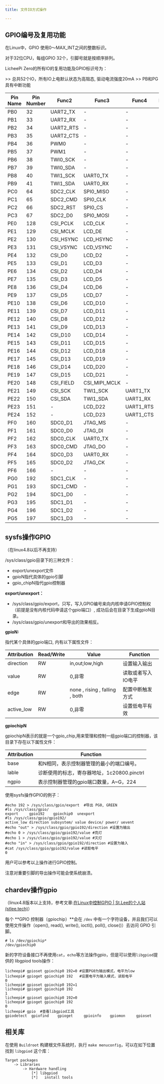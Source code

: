 ```yaml
---
title: 文件IO方式操作

---
```


## GPIO编号及复用功能


在Linux中，GPIO 使用0～MAX_INT之间的整数标识。

对于32位CPU，每组GPIO 32个，引脚号就是按顺序排列。

LicheePi Zero的所有IO的复用功能及GPIO标识号为：

\>\> 总共52个IO，所有IO上电默认状态为高阻态, 驱动电流强度20mA \>\> PB和PG具有中断功能

| Pin Name | Pin Number | Func2     | Func3         | Func4     | Func5 | Func6    |
| -------- | ---------- | --------- | ------------- | --------- | ----- | -------- |
| PB0      | 32         | UART2_TX  | \-            | \-        | \-    | PB_EINT0 |
| PB1      | 33         | UART2_RX  | \-            | \-        | \-    | PB_EINT1 |
| PB2      | 34         | UART2_RTS | \-            | \-        | \-    | PB_EINT2 |
| PB3      | 35         | UART2_CTS | \-            | \-        | \-    | PB_EINT3 |
| PB4      | 36         | PWM0      | \-            | \-        | \-    | PB_EINT4 |
| PB5      | 37         | PWM1      | \-            | \-        | \-    | PB_EINT5 |
| PB6      | 38         | TWI0_SCK  | \-            | \-        | \-    | PB_EINT6 |
| PB7      | 39         | TWI0_SDA  | \-            | \-        | \-    | PB_EINT7 |
| PB8      | 40         | TWI1_SCK  | UART0_TX      | \-        | \-    | PB_EINT8 |
| PB9      | 41         | TWI1_SDA  | UART0_RX      | \-        | \-    | PB_EINT9 |
| PC0      | 64         | SDC2_CLK  | SPI0_MISO     | \-        | \-    | \-       |
| PC1      | 65         | SDC2_CMD  | SPI0_CLK      | \-        | \-    | \-       |
| PC2      | 66         | SDC2_RST  | SPI0_CS       | \-        | \-    | \-       |
| PC3      | 67         | SDC2_D0   | SPI0_MOSI     | \-        |       |          |
| PE0      | 128        | CSI_PCLK  | LCD_CLK       | \-        | \-    | \-       |
| PE1      | 129        | CSI_MCLK  | LCD_DE        | \-        | \-    | \-       |
| PE2      | 130        | CSI_HSYNC | LCD_HSYNC     | \-        | \-    | \-       |
| PE3      | 131        | CSI_VSYNC | LCD_VSYNC     | \-        | \-    | \-       |
| PE4      | 132        | CSI_D0    | LCD_D2        | \-        | \-    | \-       |
| PE5      | 133        | CSI_D1    | LCD_D3        | \-        | \-    | \-       |
| PE6      | 134        | CSI_D2    | LCD_D4        | \-        | \-    | \-       |
| PE7      | 135        | CSI_D3    | LCD_D5        | \-        | \-    | \-       |
| PE8      | 136        | CSI_D4    | LCD_D6        | \-        | \-    | \-       |
| PE9      | 137        | CSI_D5    | LCD_D7        | \-        | \-    | \-       |
| PE10     | 138        | CSI_D6    | LCD_D10       | \-        | \-    | \-       |
| PE11     | 139        | CSI_D7    | LCD_D11       | \-        | \-    | \-       |
| PE12     | 140        | CSI_D8    | LCD_D12       | \-        | \-    | \-       |
| PE13     | 141        | CSI_D9    | LCD_D13       | \-        | \-    | \-       |
| PE14     | 142        | CSI_D10   | LCD_D14       | \-        | \-    | \-       |
| PE15     | 143        | CSI_D11   | LCD_D15       | \-        | \-    | \-       |
| PE16     | 144        | CSI_D12   | LCD_D18       | \-        | \-    | \-       |
| PE17     | 145        | CSI_D13   | LCD_D19       | \-        | \-    | \-       |
| PE18     | 146        | CSI_D14   | LCD_D20       | \-        | \-    | \-       |
| PE19     | 147        | CSI_D15   | LCD_D21       | \-        | \-    | \-       |
| PE20     | 148        | CSI_FIELD | CSI_MIPI_MCLK | \-        | \-    | \-       |
| PE21     | 149        | CSI_SCK   | TWI1_SCK      | UART1_TX  | \-    | \-       |
| PE22     | 150        | CSI_SDA   | TWI1_SDA      | UART1_RX  | \-    | \-       |
| PE23     | 151        | \-        | LCD_D22       | UART1_RTS | \-    | \-       |
| PE24     | 152        | \-        | LCD_D23       | UART1_CTS | \-    | \-       |
| PF0      | 160        | SDC0_D1   | JTAG_MS       | \-        | \-    | \-       |
| PF1      | 161        | SDC0_D0   | JTAG_DI       | \-        | \-    | \-       |
| PF2      | 162        | SDC0_CLK  | UART0_TX      | \-        | \-    | \-       |
| PF3      | 163        | SDC0_CMD  | JTAG_DO       | \-        | \-    | \-       |
| PF4      | 164        | SDC0_D3   | UART0_RX      | \-        | \-    | \-       |
| PF5      | 165        | SDC0_D2   | JTAG_CK       | \-        | \-    | \-       |
| PF6      | 166        | \-        | \-            | \-        | \-    | \-       |
| PG0      | 192        | SDC1_CLK  | \-            | \-        | \-    | PG_EINT0 |
| PG1      | 193        | SDC1_CMD  | \-            | \-        | \-    | PG_EINT1 |
| PG2      | 194        | SDC1_D0   | \-            | \-        | \-    | PG_EINT2 |
| PG3      | 195        | SDC1_D1   | \-            | \-        | \-    | PG_EINT3 |
| PG4      | 196        | SDC1_D2   | \-            | \-        | \-    | PG_EINT4 |
| PG5      | 197        | SDC1_D3   | \-            | \-        | \-    | PG_EINT5 |

## sysfs操作GPIO

（在linux4.8以后不再支持）


/sys/class/gpio目录下的三种文件：

-   export/unexport文件
-   gpioN指代具体的gpio引脚
-   gpio_chipN指代gpio控制器

**export/unexport：**

-   /sys/class/gpio/export，只写，写入GPIO编号来向内核申请GPIO控制权（前提是没有内核代码申请这个gpio端口）,
    成功后会在目录下生成gpioN目录。
-   /sys/class/gpio/unexport和导出的效果相反。

**gpioN:**

指代某个具体的gpio端口, 内有以下属性文件：

| Attribution | Read/Write | Value                          | Function           |
| ----------- | ---------- | ------------------------------ | ------------------ |
| direction   | RW         | in,out;low,high                | 设置输入输出       |
| value       | RW         | 0,非零                         | 读取或者写入IO电平 |
| edge        | RW         | none , rising , falling , both | 配置中断触发方式   |
| active_low  | RW         | 0,非零                         | 设置低电平有效     |

**gpiochipN**

gpiochipN表示的就是一个gpio_chip,用来管理和控制一组gpio端口的控制器，该目录下存在以下属性文件：

| Attribution | Function                                    |
| ----------- | ------------------------------------------- |
| base        | 和N相同，表示控制器管理的最小的端口编号。   |
| lable       | 诊断使用的标志，寄存器地址，1c20800.pinctrl |
| ngpio       | 表示控制器管理的gpio端口数量，A~G，224      |

使用sysfs操作GPIO的例子：

    #echo 192 > /sys/class/gpio/export  #导出 PG0, GREEN
    #ls /sys/class/gpio/
    export     gpio192    gpiochip0  unexport
    #ls /sys/class/gpio/gpio192/
    active_low direction subsystem/ value device/ power/ uevent
    #echo "out" > /sys/class/gpio/gpio192/direction #设置为输出
    #echo 0 > /sys/class/gpio/gpio192/value #亮灯
    #echo 1 > /sys/class/gpio/gpio192/value #灭灯
    #echo "in" > /sys/class/gpio/gpio192/direction #设置为输入
    #cat /sys/class/gpio/gpio192/value #读取电平
    0

用户可以参考以上操作进行GPIO控制。

注意对重要引脚的导出操作可能会使系统崩溃。

## chardev操作gpio

（linux4.8版本以上支持，参考文章:[在Linux中控制GPIO | St.Lee的个人站 (stlee.tech)](https://www.stlee.tech/2021/01/25/在Linux中控制GPIO/)）

每个 **GPIO 控制器（gpiochip）**会在 `/dev` 中有一个字符设备，并且我们可以使用文件操作（open(), read(), write(), ioctl(), poll(), close()）去访问 GPIO 引脚。

```
# ls /dev/gpiochip* 
/dev/gpiochip0
```

新的字符设备接口不再使用`cat`，`echo`等方法操作gpio，但是可以使用`libgpiod`提供的 libgpiod tools操作：

```
licheepi# gpioset gpiochip0 192=0 #设置PG0为输出模式，电平为low
licheepi# gpioget gpiochip0 192   #设置电平为输入模式，读取电平  
0
licheepi# gpioset gpiochip0 192=1
licheepi# gpioget gpiochip0 192  
1
licheepi# gpioset gpiochip0 192=0
licheepi# gpioget gpiochip0 192  
0
licheepi# gpio	#查看libgpiod工具
gpiodetect  gpiofind    gpioget     gpioinfo    gpiomon     gpioset
```

## 相关库

在使用 `Buildroot` 构建根文件系统时，执行 `make menuconfig`，可以在如下位置找到 `libgpiod` 这个库：

```
Target packages 
    -> Libraries  
        -> Hardware handling
            [*] libgpiod
            [*]   install tools
```



